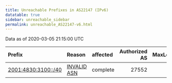 ```yaml
---
title: Unreachable Prefixes in AS22147 (IPv6)
datatable: true
sidebar: unreachable_sidebar
permalink: unreachable_AS22147-v6.html
---
```


Data as of 2020-03-05 21:15:00 UTC


<div class="datatable-begin"></div>

| Prefix                                                           | Reason                                                                                                     | affected   |   Authorized AS |   MaxLength | Anchor                           |   unreachable /48s |
|:-----------------------------------------------------------------|:-----------------------------------------------------------------------------------------------------------|:-----------|----------------:|------------:|:---------------------------------|-------------------:|
| [2001:4830:3100::/40](https://stat.ripe.net/2001:4830:3100::/40) | [INVALID ASN](https://rpki-validator.ripe.net/announcement-preview?asn=AS22147&prefix=2001:4830:3100::/40) | complete   |           27552 |          48 | [ARIN](unreachable_ARIN-v6.html) |                256 |

<div class="datatable-end"></div>